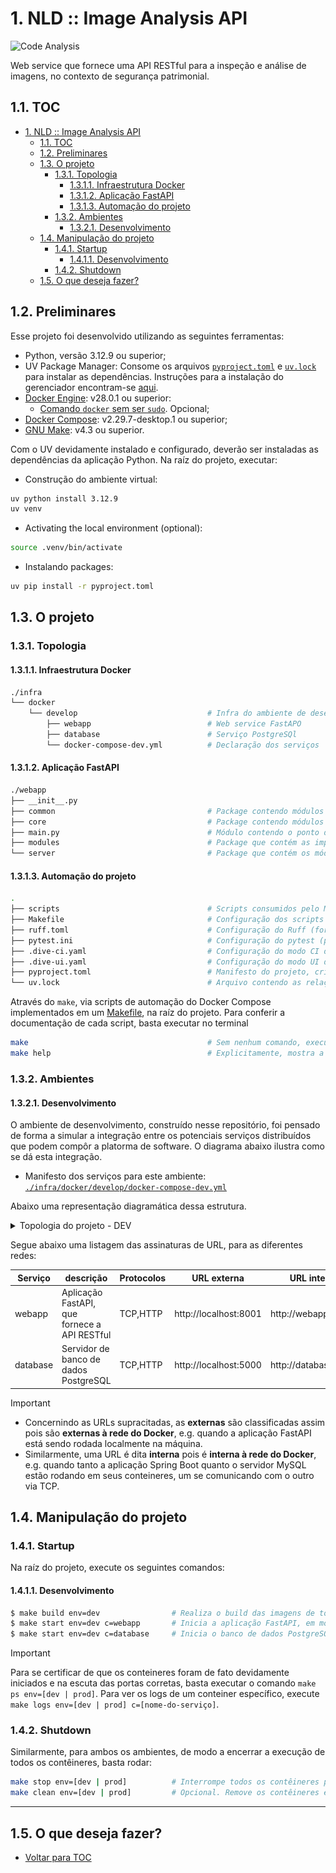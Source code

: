 # 1. NLD :: Image Analysis API

![Code Analysis](https://github.com/lwglg/nld-img-heat-map/actions/workflows/ci.yml/badge.svg)

Web service que fornece uma API RESTful para a inspeção e análise de imagens, no contexto de segurança patrimonial.

## 1.1. TOC

- [1. NLD :: Image Analysis API](#1-nld--image-analysis-api)
  - [1.1. TOC](#11-toc)
  - [1.2. Preliminares](#12-preliminares)
  - [1.3. O projeto](#13-o-projeto)
    - [1.3.1. Topologia](#131-topologia)
      - [1.3.1.1. Infraestrutura Docker](#1311-infraestrutura-docker)
      - [1.3.1.2. Aplicação FastAPI](#1312-aplicação-fastapi)
      - [1.3.1.3. Automação do projeto](#1313-automação-do-projeto)
    - [1.3.2. Ambientes](#132-ambientes)
      - [1.3.2.1. Desenvolvimento](#1321-desenvolvimento)
  - [1.4. Manipulação do projeto](#14-manipulação-do-projeto)
    - [1.4.1. Startup](#141-startup)
      - [1.4.1.1. Desenvolvimento](#1411-desenvolvimento)
    - [1.4.2. Shutdown](#142-shutdown)
  - [1.5. O que deseja fazer?](#15-o-que-deseja-fazer)


## 1.2. Preliminares

Esse projeto foi desenvolvido utilizando as seguintes ferramentas:


- Python, versão 3.12.9 ou superior; 
- UV Package Manager: Consome os arquivos [`pyproject.toml`](./pyproject.toml) e [`uv.lock`](./uv.lock) para instalar as dependências. Instruções para a instalação do gerenciador encontram-se [aqui](https://docs.astral.sh/uv/getting-started/installation/).
- [Docker Engine](https://docs.docker.com/engine/install/ubuntu/): v28.0.1 ou superior:
    - [Comando `docker` sem ser `sudo`](https://docs.docker.com/engine/install/linux-postinstall/). Opcional;
- [Docker Compose](https://docs.docker.com/compose/install/linux/): v2.29.7-desktop.1 ou superior;
- [GNU Make](https://www.gnu.org/software/make/): v4.3 ou superior.


Com o UV devidamente instalado e configurado, deverão ser instaladas as dependências da aplicação Python. Na raíz do projeto, executar:

- Construção do ambiente virtual:
```bash
uv python install 3.12.9
uv venv
```

- Activating the local environment (optional):
```bash
source .venv/bin/activate
```

- Instalando packages:
```bash
uv pip install -r pyproject.toml
```

## 1.3. O projeto

### 1.3.1. Topologia

#### 1.3.1.1. Infraestrutura Docker

```bash
./infra
└── docker
    └── develop                             # Infra do ambiente de desenvolvimento
        ├── webapp                          # Web service FastAPO
        ├── database                        # Serviço PostgreSQl
        └── docker-compose-dev.yml          # Declaração dos serviços
```

#### 1.3.1.2. Aplicação FastAPI

```bash
./webapp
├── __init__.py
├── common                                  # Package contendo módulos compartilhados entre as outras packages
├── core                                    # Package contendo módulos que constituem o cerne da aplicação FastAPI
├── main.py                                 # Módulo contendo o ponto de execução da aplicação FastAPI, via Uvicorn
├── modules                                 # Package que contém as implementações dos domínios da aplicação, i.e. análise de imagens e usuários
└── server                                  # Package que contém os módulos para a construção do servidor de aplicação (DB, DI, e a aplicação propriamente dita)
```

#### 1.3.1.3. Automação do projeto

```bash
.
├── scripts                                 # Scripts consumidos pelo Makefile
├── Makefile                                # Configuração dos scripts executados pelo make
├── ruff.toml                               # Configuração do Ruff (formatação e linting de código, usando o Mypy)
├── pytest.ini                              # Configuração do pytest (prefixos e sufixos de módulos para testes automatizados)
├── .dive-ci.yaml                           # Configuração do modo CI da ferramenta Dive (análise de imagens Docker em modo passou/falhou)
├── .dive-ui.yaml                           # Configuração do modo UI da ferramenta Dive (análise de imagens Docker em detalhes)
├── pyproject.toml                          # Manifesto do projeto, criado pelo UV, contendo informações básicas e listagem de dependências
└── uv.lock                                 # Arquivo contendo as relações entre dependências e subdependências, assim como suas versões e wheels
```

Através do `make`, via scripts de automação do Docker Compose implementados em um [Makefile](./Makefile), na raíz do projeto. Para conferir a documentação de cada script, basta executar no terminal

```bash
make                                        # Sem nenhum comando, executa o fallback 'help'
make help                                   # Explicitamente, mostra a documentação
```

### 1.3.2. Ambientes

#### 1.3.2.1. Desenvolvimento

O ambiente de desenvolvimento, construído nesse repositório, foi pensado de forma a simular a integração entre os potenciais serviços distribuídos que podem compôr a platorma de software. O diagrama abaixo ilustra como se dá esta integração.

- Manifesto dos serviços para este ambiente: [`./infra/docker/develop/docker-compose-dev.yml`](./infra/docker/develop/docker-compose-dev.yml)

Abaixo uma representação diagramática dessa estrutura.

<details>
<summary>Topologia do projeto - DEV</summary>

![Topologia do projeto - DEV](./resources/docs/images/docker-topology-develop.png)

</details>


Segue abaixo uma listagem das assinaturas de URL, para as diferentes redes:

<table>
    <thead>
        <tr>
            <th>Serviço</th>
            <th>descrição</th>
            <th>Protocolos</th>
            <th>URL externa</th>
            <th>URL interna</th>
        </tr>
    </thead>
    <tbody>
        <tr>
            <td>webapp</td>
            <td>Aplicação FastAPI, que fornece a API RESTful</td>
            <td>TCP,HTTP</td>
            <td>http://localhost:8001</td>
            <td>http://webapp:8001</td>
        </tr>
        <tr>
            <td>database</td>
            <td>Servidor de banco de dados PostgreSQL</td>
            <td>TCP,HTTP</td>
            <td>http://localhost:5000</td>
            <td>http://database:5000</td>
        </tr>
    </tbody>
</table>

> [!IMPORTANT]
> - Concernindo as URLs supracitadas, as **externas** são classificadas assim pois são **externas à rede do Docker**, e.g. quando a aplicação FastAPI está sendo rodada localmente na máquina.
> - Similarmente, uma URL é dita **interna** pois é **interna à rede do Docker**, e.g. quando tanto a aplicação Spring Boot quanto o servidor MySQL estão rodando em seus conteineres, um se comunicando com o outro via TCP.

## 1.4. Manipulação do projeto

### 1.4.1. Startup

Na raíz do projeto, execute os seguintes comandos:

#### 1.4.1.1. Desenvolvimento

```bash
$ make build env=dev                # Realiza o build das imagens de todos os serviços, em ./infra/docker/develop/[nome-do-serviço]/Dockerfile
$ make start env=dev c=webapp       # Inicia a aplicação FastAPI, em modo detached (sem logs)
$ make start env=dev c=database     # Inicia o banco de dados PostgreSQL, em modo detached (sem logs)
```

> [!IMPORTANT]
> Para se certificar de que os conteineres foram de fato devidamente iniciados e na escuta das portas corretas, basta executar o comando `make ps env=[dev | prod]`.
> Para ver os logs de um conteiner específico, execute `make logs env=[dev | prod] c=[nome-do-serviço]`.

### 1.4.2. Shutdown

Similarmente, para ambos os ambientes, de modo a encerrar a execução de todos os contêineres, basta rodar:

```bash
make stop env=[dev | prod]          # Interrompe todos os contêineres para um ambiente
make clean env=[dev | prod]         # Opcional. Remove os contêineres e a network associadas aos serviços do ambiente
```

---

## 1.5. O que deseja fazer?

- [Voltar para TOC](#11-toc)
